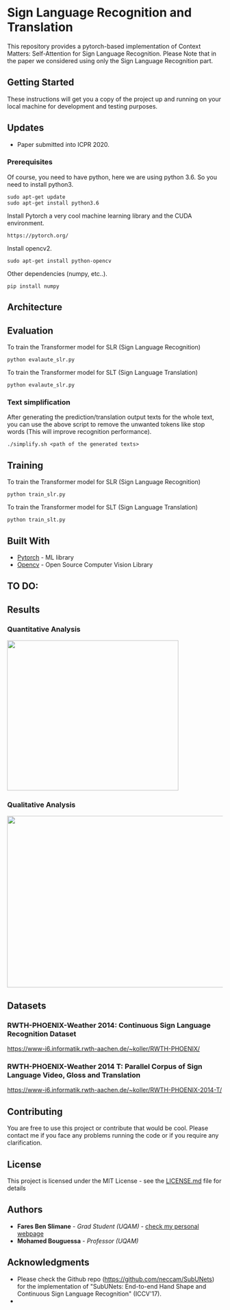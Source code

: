 # Sign Language Recognition and Translation 

This repository provides a pytorch-based implementation of Context Matters: Self-Attention for Sign Language Recognition. Please Note that in the paper we considered using only the Sign Language Recognition part.

## Getting Started

These instructions will get you a copy of the project up and running on your local machine for development and testing purposes. 

## Updates

* Paper submitted into ICPR 2020.
  

### Prerequisites

Of course, you need to have python, here we are using python 3.6. So you need to install python3.

```
sudo apt-get update
sudo apt-get install python3.6
```

Install Pytorch a very cool machine learning library and the CUDA environment. 

```
https://pytorch.org/
```

Install opencv2.
```
sudo apt-get install python-opencv
```

Other dependencies (numpy, etc..).
```
pip install numpy
```


## Architecture

<p align="center" <img src="https://github.com/faresbs/slrt/blob/master/images/arch.png" width="800" height="500" /> 
</p>

## Evaluation 
To train the Transformer model for SLR (Sign Language Recognition)
```
python evalaute_slr.py
```
To train the Transformer model for SLT (Sign Language Translation)
```
python evalaute_slr.py
```

### Text simplification
After generating the prediction/translation output texts for the whole text, you can use the above script to remove the unwanted tokens like stop words (This will improve recognition performance).
```
./simplify.sh <path of the generated texts>
```

## Training
To train the Transformer model for SLR (Sign Language Recognition)
```
python train_slr.py
```
To train the Transformer model for SLT (Sign Language Translation)
```
python train_slt.py
```

## Built With

* [Pytorch](https://pytorch.org/) - ML library
* [Opencv](https://opencv.org/) - Open Source Computer Vision Library

## TO DO:

## Results

### Quantitative Analysis

<img align="center" src="https://github.com/faresbs/slrt/blob/master/images/table.png" width="400" height="350" />

### Qualitative Analysis

<img align="center" src="https://github.com/faresbs/slrt/blob/master/images/heatmap.PNG" width="800" height="400" />

## Datasets

### RWTH-PHOENIX-Weather 2014: Continuous Sign Language Recognition Dataset
https://www-i6.informatik.rwth-aachen.de/~koller/RWTH-PHOENIX/

### RWTH-PHOENIX-Weather 2014 T: Parallel Corpus of Sign Language Video, Gloss and Translation
https://www-i6.informatik.rwth-aachen.de/~koller/RWTH-PHOENIX-2014-T/

## Contributing

You are free to use this project or contribute that would be cool. Please contact me if you face any problems running the code or if you require any clarification.

## License

This project is licensed under the MIT License - see the [LICENSE.md](LICENSE.md) file for details

## Authors

* **Fares Ben Slimane** - *Grad Student (UQAM)* - [check my personal webpage](http://faresbs.github.io)
* **Mohamed Bouguessa** - *Professor (UQAM)*

## Acknowledgments
* Please check the Github repo (https://github.com/neccam/SubUNets) for the implementation of "SubUNets: End-to-end Hand Shape and Continuous Sign Language Recognition" (ICCV'17).
* 



